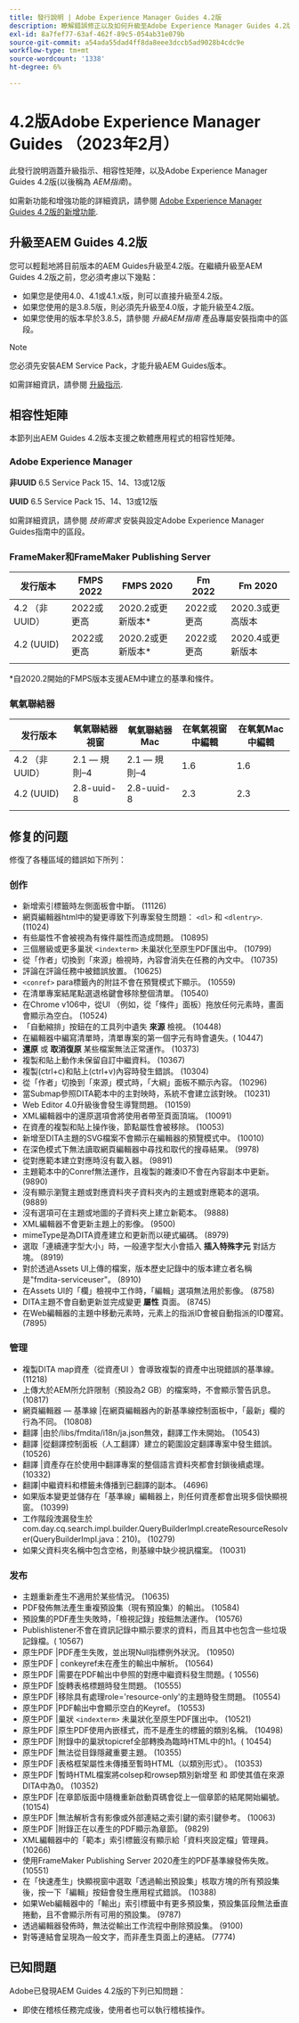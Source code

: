 ```yaml
---
title: 發行說明 | Adobe Experience Manager Guides 4.2版
description: 瞭解錯誤修正以及如何升級至Adobe Experience Manager Guides 4.2版
exl-id: 8a7fef77-63af-462f-89c5-054ab31e079b
source-git-commit: a54ada55dad4ff8da8eee3dccb5ad9028b4cdc9e
workflow-type: tm+mt
source-wordcount: '1338'
ht-degree: 6%

---
```


# 4.2版Adobe Experience Manager Guides （2023年2月）

此發行說明涵蓋升級指示、相容性矩陣，以及Adobe Experience Manager Guides 4.2版(以後稱為 *AEM指南*)。

如需新功能和增強功能的詳細資訊，請參閱 [Adobe Experience Manager Guides 4.2版的新增功能](whats-new-4.2-release.md).

## 升級至AEM Guides 4.2版

您可以輕鬆地將目前版本的AEM Guides升級至4.2版。在繼續升級至AEM Guides 4.2版之前，您必須考慮以下幾點：
* 如果您是使用4.0、4.1或4.1.x版，則可以直接升級至4.2版。
* 如果您使用的是3.8.5版，則必須先升級至4.0版，才能升級至4.2版。
* 如果您使用的版本早於3.8.5，請參閱 *升級AEM指南* 產品專屬安裝指南中的區段。

>[!NOTE]
>
>您必須先安裝AEM Service Pack，才能升級AEM Guides版本。

如需詳細資訊，請參閱 [升級指示](assets/Adobe-Experience-Manager-Guides-Upgrade-Instructions-EN.pdf).

## 相容性矩陣

本節列出AEM Guides 4.2版本支援之軟體應用程式的相容性矩陣。

### Adobe Experience Manager

**非UUID**
6.5 Service Pack 15、14、13或12版

**UUID**
6.5 Service Pack 15、14、13或12版

如需詳細資訊，請參閱 *技術需求* 安裝與設定Adobe Experience Manager Guides指南中的區段。

### FrameMaker和FrameMaker Publishing Server

| 发行版本 | FMPS 2022 | FMPS 2020 | Fm 2022 | Fm 2020 |
| --- | --- | --- | --- | --- |
| 4.2 （非UUID） | 2022或更高 | 2020.2或更新版本* | 2022或更高 | 2020.3或更高版本 |
| 4.2 (UUID) | 2022或更高 | 2020.2或更新版本* | 2022或更高 | 2020.4或更新版本 |
|  |  |  |  |

*自2020.2開始的FMPS版本支援AEM中建立的基準和條件。

### 氧氣聯結器

| 发行版本 | 氧氣聯結器視窗 | 氧氣聯結器Mac | 在氧氣視窗中編輯 | 在氧氣Mac中編輯 |
| --- | --- | --- |--- |--- |
| 4.2 （非UUID） | 2.1 — 規則–4 | 2.1 — 規則–4 | 1.6 | 1.6 |
| 4.2 (UUID) | 2.8-uuid-8 | 2.8-uuid-8 | 2.3 | 2.3 |
|  |  |  |

## 修复的问题

修復了各種區域的錯誤如下所列：

### 创作

* 新增索引標籤時左側面板會中斷。 (11126)
* 網頁編輯器html中的變更導致下列專案發生問題： `<dl>` 和 `<dlentry>`. (11024)
* 有些屬性不會被視為有條件屬性而造成問題。 (10895)
* 三個層級或更多巢狀 `<indexterm>` 未巢狀化至原生PDF匯出中。 (10799)
* 從「作者」切換到「來源」檢視時，內容會消失在任務的內文中。 (10735)
* 評論在評論任務中被錯誤放置。 (10625)
* `<conref>` para標籤內的附註不會在預覽模式下顯示。 (10559)
* 在清單專案結尾點選退格鍵會移除整個清單。 (10540)
* 在Chrome v106中，從UI （例如，從「條件」面板）拖放任何元素時，畫面會顯示為空白。 (10524)
* 「自動縮排」按鈕在的工具列中遺失 **來源** 檢視。 (10448)
* 在編輯器中編寫清單時，清單專案的第一個字元有時會遺失。( 10447)
* **還原** 或 **取消復原** 某些檔案無法正常運作。 (10373)
* 複製和貼上動作未保留自訂中繼資料。 (10367)
* 複製(ctrl+c)和貼上(ctrl+v)內容時發生錯誤。 (10304)
* 從「作者」切換到「來源」模式時，「大綱」面板不顯示內容。 (10296)
* 當Submap參照DITA範本中的主對映時，系統不會建立該對映。 (10231)
* Web Editor 4.0升級後會發生導覽問題。 (10159)
* XML編輯器中的還原選項會將使用者帶至頁面頂端。 (10091)
* 在資產的複製和貼上操作後，節點屬性會被移除。 (10053)
* 新增至DITA主題的SVG檔案不會顯示在編輯器的預覽模式中。 (10010)
* 在深色模式下無法讀取網頁編輯器中尋找和取代的搜尋結果。 (9978)
* 從對應範本建立對應時沒有載入器。 (9891)
* 主題範本中的Conref無法運作，且複製的雜湊ID不會在內容副本中更新。 (9890)
* 沒有顯示瀏覽主題或對應資料夾子資料夾內的主題或對應範本的選項。 (9889)
* 沒有選項可在主題或地圖的子資料夾上建立新範本。 (9888)
* XML編輯器不會更新主題上的影像。 (9500)
* mimeType是為DITA資產建立和更新而以硬式編碼。 (8979)
* 選取「連續連字型大小」時，一般連字型大小會插入 **插入特殊字元** 對話方塊。 (8919)
* 對於透過Assets UI上傳的檔案，版本歷史記錄中的版本建立者名稱是&quot;fmdita-serviceuser&quot;。 (8910)
* 在Assets UI的「欄」檢視中工作時，「編輯」選項無法用於影像。 (8758)
* DITA主題不會自動更新並完成變更 **屬性** 頁面。 (8745)
* 在Web編輯器的主題中移動元素時，元素上的指派ID會被自動指派的ID覆寫。 (7895)

### 管理

* 複製DITA map資產（從資產UI ）會導致複製的資產中出現錯誤的基準線。 (11218)
* 上傳大於AEM所允許限制（預設為2 GB）的檔案時，不會顯示警告訊息。 (10817)
* 網頁編輯器 — 基準線 |在網頁編輯器內的新基準線控制面板中，「最新」欄的行為不同。 (10808)
* 翻譯 |由於/libs/fmdita/i18n/ja.json無效，翻譯工作未開始。 (10543)
* 翻譯 |從翻譯控制面板（人工翻譯）建立的範圍設定翻譯專案中發生錯誤。 (10526)
* 翻譯 |資產存在於使用中翻譯專案的整個語言資料夾都會封鎖後續處理。 (10332)
* 翻譯|中繼資料和標籤未傳播到已翻譯的副本。 (4696)
* 如果版本變更並儲存在「基準線」編輯器上，則任何資產都會出現多個快顯視窗。 (10399)
* 工作階段洩漏發生於com.day.cq.search.impl.builder.QueryBuilderImpl.createResourceResolver(QueryBuilderImpl.java：210)。 (10279)
* 如果父資料夾名稱中包含空格，則基線中缺少視訊檔案。 (10031)

### 发布

* 主題重新產生不適用於某些情況。 (10635)
* PDF發佈無法產生重複預設集（現有預設集）的輸出。 (10584)
* 預設集的PDF產生失敗時，「檢視記錄」按鈕無法運作。 (10576)
* Publishlistener不會在資訊記錄中顯示要求的資料，而且其中也包含一些垃圾記錄檔。( 10567)
* 原生PDF |PDF產生失敗，並出現Null指標例外狀況。 (10950)
* 原生PDF | conkeyref未在產生的輸出中解析。 (10564)
* 原生PDF |需要在PDF輸出中參照的對應中繼資料發生問題。( 10556)
* 原生PDF |旋轉表格標題時發生問題。 (10555)
* 原生PDF |移除具有處理role=&#39;resource-only&#39;的主題時發生問題。 (10554)
* 原生PDF |PDF輸出中會顯示空白的Keyref。 (10553)
* 原生PDF |巢狀 `<indexterm>` 未巢狀化至原生PDF匯出中。 (10521)
* 原生PDF |原生PDF使用內嵌樣式，而不是產生的標籤的類別名稱。 (10498)
* 原生PDF |附錄中的巢狀topicref全部轉換為臨時HTML中的h1。( 10454)
* 原生PDF |無法從目錄隱藏重要主題。 (10355)
* 原生PDF |表格框架屬性未傳播至暫時HTML（以類別形式）。 (10353)
* 原生PDF |暫時HTML檔案將colsep和rowsep類別新增至 <td> 和 <th> 即使其值在來源DITA中為0。 (10352)
* 原生PDF |在章節版面中隨機重新啟動頁碼會從上一個章節的結尾開始編號。 (10154)
* 原生PDF |無法解析含有影像或外部連結之索引鍵的索引鍵參考。 (10063)
* 原生PDF |附錄正在以產生的PDF顯示為章節。 (9829)
* XML編輯器中的「範本」索引標籤沒有顯示給「資料夾設定檔」管理員。 (10266)
* 使用FrameMaker Publishing Server 2020產生的PDF基準線發佈失敗。 (10551)
* 在「快速產生」快顯視窗中選取「透過輸出預設集」核取方塊的所有預設集後，按一下「編輯」按鈕會發生應用程式錯誤。 (10388)
* 如果Web編輯器中的「輸出」索引標籤中有更多預設集，預設集區段無法垂直捲動，且不會顯示所有可用的預設集。 (9787)
* 透過編輯器發佈時，無法從輸出工作流程中刪除預設集。 (9100)
* 對等連結會呈現為一般文字，而非產生頁面上的連結。 (7774)

## 已知問題

Adobe已發現AEM Guides 4.2版的下列已知問題：

* 即使在稽核任務完成後，使用者也可以執行稽核操作。
